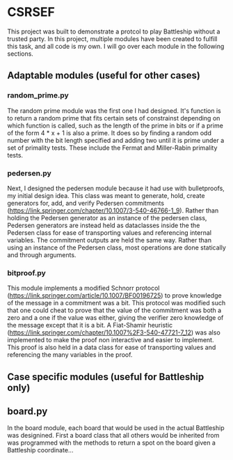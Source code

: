 # CSRSEF
This project was built to demonstrate a protcol to play Battleship without a trusted party. In this project, multiple modules have been created to fulfill this task, and all code is my own. I will go over each module in the following sections. 

## Adaptable modules (useful for other cases)

### random_prime.py
The random prime module was the first one I had designed. It's function is to return a random prime that fits certain sets of constrainst depending on which function is called, such as the length of the prime in bits or if a prime of the form 4 * x + 1 is also a prime. It does so by finding a random odd number with the bit length specified and adding two until it is prime under a set of primality tests. These include the Fermat and Miller-Rabin primality tests.

### pedersen.py
Next, I designed the pedersen module because it had use with bulletproofs, my initial design idea. This class was meant to generate, hold, create generators for, add, and verify Pedersen commitments (https://link.springer.com/chapter/10.1007/3-540-46766-1_9). Rather than holding the Pedersen generator as an instance of the pedersen class, Pedersen generators are instead held as dataclasses inside the the Pedersen class for ease of transporting values and referencing internal variables. The commitment outputs are held the same way. Rather than using an instance of the Pedersen class, most operations are done statically and through arguments.

### bitproof.py
This module implements a modified Schnorr protocol (https://link.springer.com/article/10.1007/BF00196725) to prove knowledge of the message in a commitment was a bit. This protocol was modified such that one could cheat to prove that the value of the commitment was both a zero and a one if the value was either, giving the verifier zero knowledge of the message except that it is a bit. A Fiat-Shamir heuristic (https://link.springer.com/chapter/10.1007%2F3-540-47721-7_12) was also implemented to make the proof non interactive and easier to implement. This proof is also held in a data class for ease of transporting values and referencing the many variables in the proof.

## Case specific modules (useful for Battleship only)

## board.py
In the board module, each board that would be used in the actual Battleship was designined. First a board class that all others would be inherited from was programmed with the methods to return a spot on the board given a Battleship coordinate...
